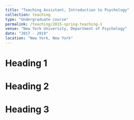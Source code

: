 ```yaml
---
title: "Teaching Assistant, Introduction to Psychology"
collection: teaching
type: "Undergraduate course"
permalink: /teaching/2015-spring-teaching-1
venue: "New York University, Department of Psychology"
date: "2017 - 2019"
location: "New York, New York"
---
```

 

Heading 1
======

Heading 2
======

Heading 3
======
